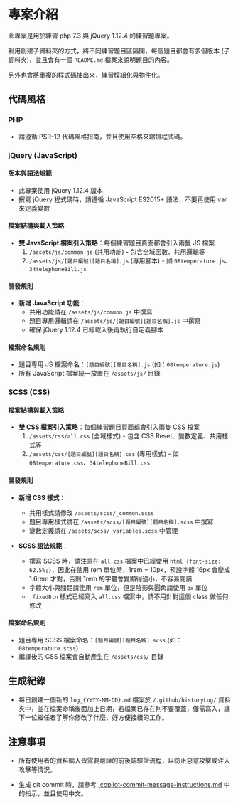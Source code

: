 # 專案介紹

此專案是用於練習 php 7.3 與 jQuery 1.12.4 的練習題專案。

利用創建子資料夾的方式，將不同練習題目區隔開，每個題目都會有多個版本 (子資料夾)，並且會有一個 `README.md` 檔案來說明題目的內容。

另外也會將重複的程式碼抽出來，練習模組化與物件化。

## 代碼風格

### PHP

- 請遵循 PSR-12 代碼風格指南，並且使用空格來縮排程式碼。

### jQuery (JavaScript)

#### 版本與語法規範

- 此專案使用 jQuery 1.12.4 版本
- 撰寫 jQuery 程式碼時，請遵循 JavaScript ES2015+ 語法，不要再使用 var 來定義變數

#### 檔案結構與載入策略

- **雙 JavaScript 檔案引入策略**：每個練習題目頁面都會引入兩隻 JS 檔案
  1. `/assets/js/common.js` (共用功能) - 包含全域函數、共用邏輯等
  2. `/assets/js/[題目編號][題目名稱].js` (專用腳本) - 如 `08temperature.js`、`34telephoneBill.js`

#### 開發規則

- **新增 JavaScript 功能**：
  - 共用功能請在 `/assets/js/common.js` 中撰寫
  - 題目專用邏輯請在 `/assets/js/[題目編號][題目名稱].js` 中撰寫
  - 確保 jQuery 1.12.4 已經載入後再執行自定義腳本

#### 檔案命名規則

- 題目專用 JS 檔案命名：`[題目編號][題目名稱].js` (如：`08temperature.js`)
- 所有 JavaScript 檔案統一放置在 `/assets/js/` 目錄

### SCSS (CSS)

#### 檔案結構與載入策略

- **雙 CSS 檔案引入策略**：每個練習題目頁面都會引入兩隻 CSS 檔案
  1. `/assets/css/all.css` (全域樣式) - 包含 CSS Reset、變數定義、共用樣式等
  2. `/assets/css/[題目編號][題目名稱].css` (專用樣式) - 如 `08temperature.css`、`34telephoneBill.css`

#### 開發規則

- **新增 CSS 樣式**：

  - 共用樣式請修改 `/assets/scss/_common.scss`
  - 題目專用樣式請在 `/assets/scss/[題目編號][題目名稱].scss` 中撰寫
  - 變數定義請在 `/assets/scss/_variables.scss` 中管理

- **SCSS 語法規範**：
  - 撰寫 SCSS 時，請注意在 `all.css` 檔案中已經使用 `html {font-size: 62.5%;}`，因此在使用 rem 單位時，1rem = 10px，預設字體 16px 會變成 1.6rem 才對，否則 1rem 的字體會變顯得過小，不容易閱讀
  - 字體大小與間距請使用 `rem` 單位，但是陰影與圓角請使用 `px` 單位
  - `.fixedBtn` 樣式已經寫入 `all.css` 檔案中，請不用針對這個 class 做任何修改

#### 檔案命名規則

- 題目專用 SCSS 檔案命名：`[題目編號][題目名稱].scss` (如：`08temperature.scss`)
- 編譯後的 CSS 檔案會自動產生在 `/assets/css/` 目錄

## 生成紀錄

- 每日創建一個新的 `log_{YYYY-MM-DD}.md` 檔案於 `/.github/historyLog/` 資料夾中，並在檔案命稱後面加上日期，若檔案已存在則不要覆蓋，僅需寫入，讓下一位繼任者了解你修改了什麼，好方便接續的工作。

## 注意事項

- 所有使用者的資料輸入皆需要嚴謹的前後端驗證流程，以防止惡意攻擊或注入攻擊等情況。

- 生成 git commit 時，請參考 [.copilot-commit-message-instructions.md](.copilot-commit-message-instructions.md) 中的指示，並且使用中文。
